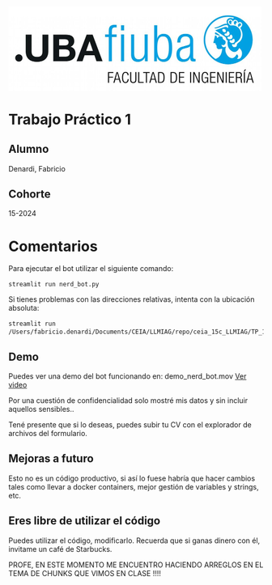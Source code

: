 <img src="https://github.com/hernancontigiani/ceia_memorias_especializacion/raw/master/Figures/logoFIUBA.jpg" width="500" align="center">

# Trabajo Práctico 1

## Alumno
Denardi, Fabricio

## Cohorte
15-2024


# Comentarios

Para ejecutar el bot utilizar el siguiente comando:

```
streamlit run nerd_bot.py

```

Si tienes problemas con las direcciones relativas, intenta con la ubicación absoluta:
```
streamlit run /Users/fabricio.denardi/Documents/CEIA/LLMIAG/repo/ceia_15c_LLMIAG/TP_1/nerd_bot.py
```

## Demo
Puedes ver una demo del bot funcionando en: demo_nerd_bot.mov
[Ver video](demo_nerd_bot.mov)

Por una cuestión de confidencialidad solo mostré mis datos y sin incluir aquellos sensibles..

Tené presente que si lo deseas, puedes subir tu CV con el explorador de archivos del formulario.

## Mejoras a futuro
Esto no es un código productivo, si así lo fuese habría que hacer cambios tales como llevar a docker containers, mejor gestión de variables y strings, etc.

## Eres libre de utilizar el código
Puedes utilizar el código, modificarlo. Recuerda que si ganas dinero con él, invitame un café de Starbucks.

PROFE, EN ESTE MOMENTO ME ENCUENTRO HACIENDO ARREGLOS EN EL TEMA DE CHUNKS QUE VIMOS EN CLASE !!!!